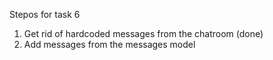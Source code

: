 Stepos for task 6

1) Get rid of hardcoded messages from the chatroom (done)
2) Add messages from the messages model